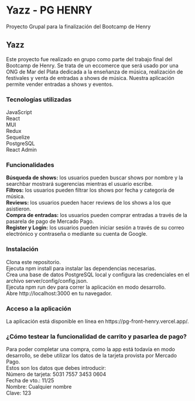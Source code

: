 # Yazz - PG HENRY
Proyecto Grupal para la finalización del Bootcamp de Henry

<h2>Yazz</h2>
Este proyecto fue realizado en grupo como parte del trabajo final del Bootcamp de Henry. Se trata de un eccomerce que será usado por una ONG de Mar del Plata dedicada a la enseñanza de música, realización de festivales y venta de entradas a shows de música. Nuestra aplicación permite vender entradas a shows y eventos.

<h3>Tecnologías utilizadas</h3>
JavaScript</br>
React</br>
MUI</br>
Redux</br>
Sequelize</br>
PostgreSQL</br>
React Admin</br>

<h3>Funcionalidades</h3>
<b>Búsqueda de shows:</b> los usuarios pueden buscar shows por nombre y la searchbar mostrará sugerencias mientras el usuario escribe.
</br>
<b>Filtros:</b> los usuarios pueden filtrar los shows por fecha y categoría de música.
</br>
<b>Reviews:</b> los usuarios pueden hacer reviews de los shows a los que asistieron.
</br>
<b>Compra de entradas:</b> los usuarios pueden comprar entradas a través de la pasarela de pago de Mercado Pago.
</br>
<b>Register y Login:</b> los usuarios pueden iniciar sesión a través de su correo electrónico y contraseña o mediante su cuenta de Google.

<h3>Instalación</h3>
Clona este repositorio.</br>
Ejecuta npm install para instalar las dependencias necesarias.</br>
Crea una base de datos PostgreSQL local y configura las credenciales en el archivo server/config/config.json.</br>
Ejecuta npm run dev para correr la aplicación en modo desarrollo.</br>
Abre http://localhost:3000 en tu navegador.</br>

<h3>Acceso a la aplicación</h3>
La aplicación está disponible en línea en https://pg-front-henry.vercel.app/.

<h3>¿Cómo testear la funcionalidad de carrito y pasarlea de pago?</h3>
Para poder completar una compra, como la app está todavía en modo desarrollo, se debe utilizar los datos de la tarjeta provista por Mercado Pago. </br>
Estos son los datos que debes introducir:</br>
Número de tarjeta: 5031 7557 3453 0604 </br>
Fecha de vto.: 11/25</br>
Nombre: Cualquier nombre</br>
Clave: 123</br>
